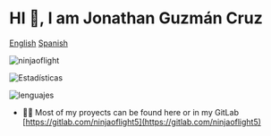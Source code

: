 # HI 👋, I am Jonathan Guzmán Cruz

[English](README.md) [Spanish](README_ES.md)

![ninjaoflight](https://komarev.com/ghpvc/?username=ninjaoflight&label=Profile%20views&color=0e75b6&style=flat)

![Estadísticas](https://github-readme-stats.vercel.app/api?username=ninjaoflight&show_icons=true&locale=en)

![lenguajes](https://github-readme-stats.vercel.app/api/top-langs?username=ninjaoflight&show_icons=true&locale=en&layout=compact)

* 👨‍💻 Most of my proyects can be found here or in my GitLab [https://gitlab.com/ninjaoflight5](https://gitlab.com/ninjaoflight5)
